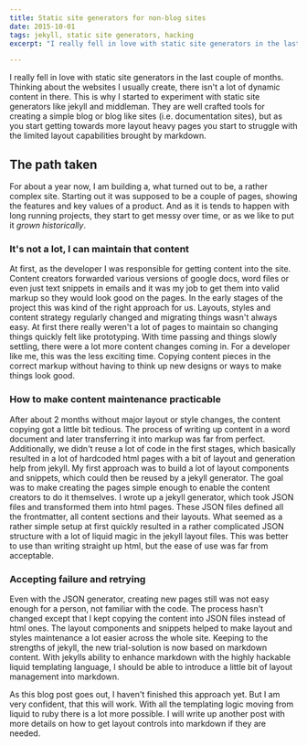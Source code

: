 ```yaml
---
title: Static site generators for non-blog sites
date: 2015-10-01
tags: jekyll, static site generators, hacking
excerpt: "I really fell in love with static site generators in the last couple of months. Thinking about the websites I usually create, there isn't a lot of dynamic content in there. This is why I started to experiment with static site generators like jekyll and middleman. They are well crafted tools for creating a simple blog or blog like sites (i.e. documentation sites), but as you start getting towards more layout heavy pages you start to struggle with the limited layout capabilities brought by markdown."

---
```


I really fell in love with static site generators in the last couple of months. Thinking about the websites I usually create, there isn't a lot of dynamic content in there. This is why I started to experiment with static site generators like jekyll and middleman. They are well crafted tools for creating a simple blog or blog like sites (i.e. documentation sites), but as you start getting towards more layout heavy pages you start to struggle with the limited layout capabilities brought by markdown.

## The path taken
For about a year now, I am building a, what turned out to be, a rather complex site. Starting out it was supposed to be a couple of pages, showing the features and key values of a product. And as it is tends to happen with long running projects, they start to get messy over time, or as we like to put it _grown historically_.

### It's not a lot, I can maintain that content
At first, as the developer I was responsible for getting content into the site. Content creators forwarded various versions of google docs, word files or even just text snippets in emails and it was my job to get them into valid markup so they would look good on the pages. In the early stages of the project this was kind of the right approach for us. Layouts, styles and content strategy regularly changed and migrating things wasn't always easy. At first there really weren't a lot of pages to maintain so changing things quickly felt like prototyping.
With time passing and things slowly settling, there were a lot more content changes coming in. For a developer like me, this was the less exciting time. Copying content pieces in the correct markup without having to think up new designs or ways to make things look good.  

### How to make content maintenance practicable
After about 2 months without major layout or style changes, the content copying got a little bit tedious. The process of writing up content in a word document and later transferring it into markup was far from perfect. Additionally, we didn't reuse a lot of code in the first stages, which basically resulted in a lot of hardcoded html pages with a bit of layout and generation help from jekyll.
My first approach was to build a lot of layout components and snippets, which could then be reused by a jekyll generator. The goal was to make creating the pages simple enough to enable the content creators to do it themselves. I wrote up a jekyll generator, which took JSON files and transformed them into html pages. These JSON files defined all the frontmatter, all content sections and their layouts. What seemed as a rather simple setup at first quickly resulted in a rather complicated JSON structure with a lot of liquid magic in the jekyll layout files.
This was better to use than writing straight up html, but the ease of use was far from acceptable.

### Accepting failure and retrying
Even with the JSON generator, creating new pages still was not easy enough for a person, not familiar with the code. The process hasn't changed except that I kept copying the content into JSON files instead of html ones. The layout components and snippets helped to make layout and styles maintenance a lot easier across the whole site.
Keeping to the strengths of jekyll, the new trial-solution is now based on markdown content. With jekylls ability to enhance markdown with the highly hackable liquid templating language, I should be able to introduce a little bit of layout management into markdown.


As this blog post goes out, I haven't finished this approach yet. But I am very confident, that this will work.
With all the templating logic moving from liquid to ruby there is a lot more possible. I will write up another post with more details on how to get layout controls into markdown if they are needed.
